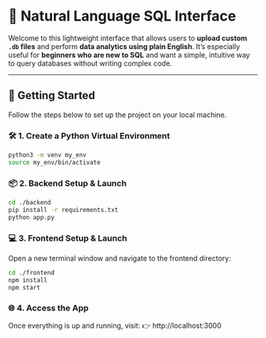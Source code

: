 # 🧠 Natural Language SQL Interface

Welcome to this lightweight interface that allows users to **upload custom `.db` files** and perform **data analytics using plain English**. It’s especially useful for **beginners who are new to SQL** and want a simple, intuitive way to query databases without writing complex code.

---

## 🚀 Getting Started

Follow the steps below to set up the project on your local machine.

### 🛠️ 1. Create a Python Virtual Environment

```bash
python3 -m venv my_env
source my_env/bin/activate
```

### 📦 2. Backend Setup & Launch

```bash
cd ./backend
pip install -r requirements.txt
python app.py
```

### 💻 3. Frontend Setup & Launch

Open a new terminal window and navigate to the frontend directory:

```bash
cd ./frontend
npm install
npm start
```

### 🌐 4. Access the App

Once everything is up and running, visit:
👉 http://localhost:3000


